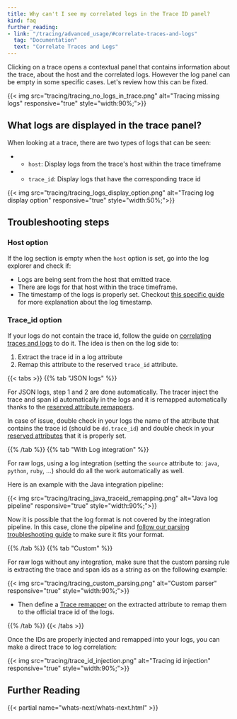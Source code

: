 ```yaml
---
title: Why can't I see my correlated logs in the Trace ID panel?
kind: faq
further_reading:
- link: "/tracing/advanced_usage/#correlate-traces-and-logs"
  tag: "Documentation"
  text: "Correlate Traces and Logs"
---
```


Clicking on a trace opens a contextual panel that contains information about the trace, about the host and the correlated logs. However the log panel can be empty in some specific cases. Let's review how this can be fixed.

{{< img src="tracing/tracing_no_logs_in_trace.png" alt="Tracing missing logs" responsive="true" style="width:90%;">}}


## What logs are displayed in the trace panel?

When looking at a trace, there are two types of logs that can be seen:

* - `host`: Display logs from the trace's host within the trace timeframe
* - `trace_id`: Display logs that have the corresponding trace id

{{< img src="tracing/tracing_logs_display_option.png" alt="Tracing log display option" responsive="true" style="width:50%;">}}

## Troubleshooting steps

### Host option

If the log section is empty when the `host` option is set, go into the log explorer and check if:

- Logs are being sent from the host that emitted trace.
- There are logs for that host within the trace timeframe.
- The timestamp of the logs is properly set. Checkout [this specific guide][1] for more explanation about the log timestamp.

### Trace_id option

If your logs do not contain the trace id, follow the guide on [correlating traces and logs][2] to do it.
The idea is then on the log side to:

1. Extract the trace id in a log attribute
2. Remap this attribute to the reserved `trace_id` attribute.

{{< tabs >}}
{{% tab "JSON logs" %}}

For JSON logs, step 1 and 2 are done automatically. The tracer inject the trace and span id automatically in the logs and it is remapped automatically thanks to the [reserved attribute remappers][1].

In case of issue, double check in your logs the name of the attribute that contains the trace id (should be `dd.trace_id`) and double check in your [reserved attributes][2] that it is properly set.


[1]: /logs/processing/#edit-reserved-attributes
[2]: https://app.datadoghq.com/logs/pipelines/remapping
{{% /tab %}}
{{% tab "With Log integration" %}}

For raw logs, using a log integration (setting the `source` attribute to: `java`, `python`, `ruby`, ...) should do all the work automatically as well.

Here is an example with the Java integration pipeline:

{{< img src="tracing/tracing_java_traceid_remapping.png" alt="Java log pipeline" responsive="true" style="width:90%;">}}

Now it is possible that the log format is not covered by the integration pipeline. In this case, clone the pipeline and [follow our parsing troubleshooting guide][1] to make sure it fits your format.

[1]: https://docs.datadoghq.com/logs/faq/how-to-investigate-a-log-parsing-issue/#pagetitle
{{% /tab %}}
{{% tab "Custom" %}}

For raw logs without any integration, make sure that the custom parsing rule is extracting the trace and span ids as a string as on the following example:

{{< img src="tracing/tracing_custom_parsing.png" alt="Custom parser" responsive="true" style="width:90%;">}}

* Then define a [Trace remapper][1] on the extracted attribute to remap them to the official trace id of the logs.

[1]: https://docs.datadoghq.com/logs/processing/processors/#trace-remapper
{{% /tab %}}
{{< /tabs >}}

Once the IDs are properly injected and remapped into your logs, you can make a direct trace to log correlation:

{{< img src="tracing/trace_id_injection.png" alt="Tracing id injection" responsive="true" style="width:90%;">}}

## Further Reading

{{< partial name="whats-next/whats-next.html" >}}

[1]: https://docs.datadoghq.com/logs/faq/why-do-my-logs-not-have-the-expected-timestamp/#pagetitle
[2]: /tracing/advanced_usage/#correlate-traces-and-logs

